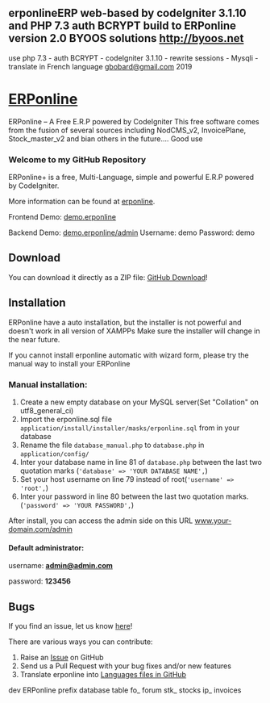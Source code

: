 ## erponlineERP web-based by codeIgniter 3.1.10 and PHP 7.3  auth BCRYPT build to ERPonline version 2.0  BYOOS solutions  http://byoos.net
use  php 7.3 - auth  BCRYPT - codeIgniter 3.1.10 - rewrite  sessions - Mysqli - translate in French language
gbobard@gmail.com   2019


# [ERPonline](http://byoos.net) 
ERPonline – A Free E.R.P powered by CodeIgniter
This free software comes from the fusion of several sources including NodCMS_v2, InvoicePlane, Stock_master_v2 and bian others in the future....
Good use

### Welcome to my GitHub Repository

ERPonline+ is a free, Multi-Language, simple and powerful E.R.P powered by CodeIgniter.

More information can be found at [erponline](http://byoos.net/).

Frontend Demo: [demo.erponline](http://byoos.net/)

Backend Demo: [demo.erponline/admin](http://byoos.net/admin)
Username: demo
Password: demo

## Download ##
You can download it directly as a ZIP file: [GitHub Download](https://github.com/DEV-byoos/erponline/archive/master.zip)!

## Installation ##

ERPonline have a auto installation, but the installer is not powerful and doesn't work in all version of XAMPPs
Make sure the installer will change in the near future.

If you cannot install erponline automatic with wizard form, please try the manual way to install your ERPonline
### Manual installation:

1. Create a new empty database on your MySQL server(Set "Collation" on utf8_general_ci)
2. Import the erponline.sql file `application/install/installer/masks/erponline.sql` from in your database
3. Rename the file `database_manual.php` to `database.php` in `application/config/`
4. Inter your database name in line 81 of `database.php` between the last two quotation marks (`'database' => 'YOUR DATABASE NAME',`)
5. Set your host username on line 79 instead of root(`'username' => 'root',`)
6. Inter your password in line 80 between the last two quotation marks.(`'password' => 'YOUR PASSWORD',`)


After install, you can access the admin side on this URL www.your-domain.com/admin

#### Default administrator:

username: <strong>admin@admin.com</strong>

password: <strong>123456</strong>

## Bugs ##
If you find an issue, let us know [here](https://github.com/DEV-byoos/erponline/issues/new)!


There are various ways you can contribute:

1. Raise an [Issue](https://github.com/DEV-byoos/erponline/issues) on GitHub
2. Send us a Pull Request with your bug fixes and/or new features
3. Translate erponline into [Languages files in GitHub](https://www.github.com/DEV-byoos/erponline/tree/master/frontend/language)

dev ERPonline
prefix database table
fo_  forum
stk_  stocks
ip_   invoices
